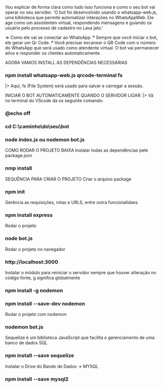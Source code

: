 Vou explicar de forma clara como tudo isso funciona e como o seu bot vai operar
no seu servidor.
'O bot foi desenvolvido usando o whatsapp-web.js, uma biblioteca que permite automatizar
interações no WhatsAppWeb. Ele age como um assistenten virtual, respondendo mensagens e guiando 
os usuário pelo processo de cadastro no Lava jato.'

=> Como ele vai se conectar ao WhatsApp:
º Sempre que você iniciar o bot, ele gerar um Qr Code.
º Você precisar escanear o QR Code com o número do WhatsApp que será usado como atendente
virtual. O bot vai permanecer ativo e responder os clientes automaticamente.

AGORA VAMOS INSTALL AS DEPENDÊNCIAS NECESSÁRIAS
### npm install whatsapp-web.js qrcode-terminal fs
|> Aqui, fs (File System) será usado para salvar e carregar a sessão.

INICIAR O BOT AUTOMATICAMENTE QUANDO O SERVIDOR LIGAR:
|> Vá no terminal do VScode da os seguinte comando:
### @echo off
### cd C:\caminho\do\seu\bot
### node index.js ou nodemon bot.js



COMO RODAR O PROJETO BAIXA
Instalar todas as dependências pele package.json
### nmp install

SEQUÊNCIA PARA CRIAR O PROJETO
Criar o arquivo package
### npm init

Gerência as requisições, rotas e URLS, entre outra funcionalidaes
### npm install express

Rodar o projeto 
### node bot.js

Rodar o projeto no navegador 
### http://localhost:3000

Instalar o módulo para reiniciar o servidor sempre que houver alteração no código
fonte, g significa globalmente
### npm install -g nodemon 
### npm install --save-dev nodemon

Rodar o projeto com nodemon
### nodemon bot.js

Sequelize é um biblioteca JavaScript que facilita o gerenciamento de uma banco de 
dados SQL
### npm install --save sequelize

Instalar o Drive do Bando de Dados -> MYSQL
### npm install --save mysql2
